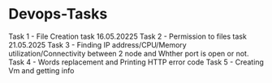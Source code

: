 # Devops-Tasks
Task 1 - File Creation task 16.05.20225
Task 2 - Permission to files task 21.05.2025
Task 3 - Finding IP address/CPU/Memory utilization/Connectivity between 2 node and Whther port is open or not.
Task 4 - Words replacement and Printing HTTP error code
Task 5 - Creating Vm and getting info
